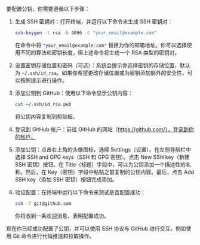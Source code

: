 要配置公钥，你需要遵循以下步骤：

1. 生成 SSH 密钥对：打开终端，并运行以下命令来生成 SSH 密钥对：

   ```bash
   ssh-keygen -t rsa -b 4096 -C "your_email@example.com"
   ```

   在命令中将 `"your_email@example.com"` 替换为你的邮箱地址。你可以选择使用不同的算法和密钥长度，但上述命令将生成一个 RSA 类型的密钥对。

2. 设置密钥存储位置和密码（可选）：系统会提示你选择密钥的存储位置，默认为 `~/.ssh/id_rsa`。如果你希望更改存储位置或为密钥添加额外的安全性，可以按照提示进行操作。

3. 添加公钥到 GitHub：使用以下命令显示公钥内容：

   ```bash
   cat ~/.ssh/id_rsa.pub
   ```

   将公钥内容复制到剪贴板。

4. 登录到 GitHub 帐户：前往 GitHub 的网站（https://github.com/），登录到你的帐户。

5. 添加公钥：点击右上角的头像图标，选择 Settings（设置）。在左侧导航栏中选择 SSH and GPG keys（SSH 和 GPG 密钥）。点击 New SSH key（新建 SSH 密钥）按钮。在 Title（标题）字段中，可以为公钥添加一个描述性的名称。然后，在 Key（密钥）字段中粘贴之前复制的公钥内容。最后，点击 Add SSH key（添加 SSH 密钥）按钮完成添加。

6. 验证配置：在终端中运行以下命令来测试是否配置成功：

   ```bash
   ssh -T git@github.com
   ```

   你将收到一条欢迎消息，表明配置成功。

现在你已经成功配置了公钥，并可以使用 SSH 协议与 GitHub 进行交互，例如使用 Git 命令进行代码推送和拉取操作。